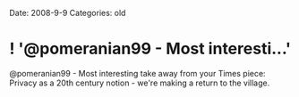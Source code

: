 Date: 2008-9-9
Categories: old

# ! '@pomeranian99 - Most interesti...'

@pomeranian99 - Most interesting take away from your Times piece: Privacy as a 20th century notion - we're making a return to the village.
